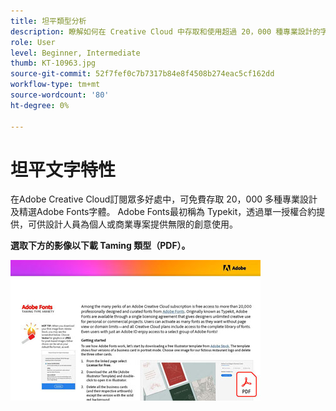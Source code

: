 ```yaml
---
title: 坦平類型分析
description: 瞭解如何在 Creative Cloud 中存取和使用超過 20，000 種專業設計的字體
role: User
level: Beginner, Intermediate
thumb: KT-10963.jpg
source-git-commit: 52f7fef0c7b7317b84e8f4508b274eac5cf162dd
workflow-type: tm+mt
source-wordcount: '80'
ht-degree: 0%

---
```


# 坦平文字特性

在Adobe Creative Cloud訂閱眾多好處中，可免費存取 20，000 多種專業設計及精選Adobe Fonts字體。 Adobe Fonts最初稱為 Typekit，透過單一授權合約提供，可供設計人員為個人或商業專案提供無限的創意使用。

**選取下方的影像以下載 Taming 類型（PDF）。**

[![輸入教學課程影像](assets/TamingTypeAnxiety_400.jpg)](assets/TamingTypeAnxiety.pdf)
